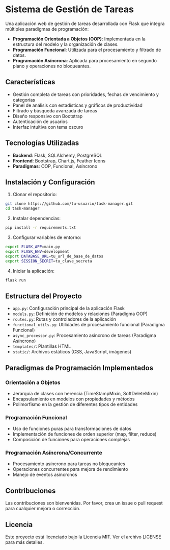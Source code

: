 # Sistema de Gestión de Tareas

Una aplicación web de gestión de tareas desarrollada con Flask que integra múltiples paradigmas de programación:
- **Programación Orientada a Objetos (OOP)**: Implementada en la estructura del modelo y la organización de clases.
- **Programación Funcional**: Utilizada para el procesamiento y filtrado de datos.
- **Programación Asíncrona**: Aplicada para procesamiento en segundo plano y operaciones no bloqueantes.

## Características

- Gestión completa de tareas con prioridades, fechas de vencimiento y categorías
- Panel de análisis con estadísticas y gráficos de productividad
- Filtrado y búsqueda avanzada de tareas
- Diseño responsivo con Bootstrap
- Autenticación de usuarios
- Interfaz intuitiva con tema oscuro

## Tecnologías Utilizadas

- **Backend**: Flask, SQLAlchemy, PostgreSQL
- **Frontend**: Bootstrap, Chart.js, Feather Icons
- **Paradigmas**: OOP, Funcional, Asíncrono

## Instalación y Configuración

1. Clonar el repositorio:
```bash
git clone https://github.com/tu-usuario/task-manager.git
cd task-manager
```

2. Instalar dependencias:
```bash
pip install -r requirements.txt
```

3. Configurar variables de entorno:
```bash
export FLASK_APP=main.py
export FLASK_ENV=development
export DATABASE_URL=tu_url_de_base_de_datos
export SESSION_SECRET=tu_clave_secreta
```

4. Iniciar la aplicación:
```bash
flask run
```

## Estructura del Proyecto

- `app.py`: Configuración principal de la aplicación Flask
- `models.py`: Definición de modelos y relaciones (Paradigma OOP)
- `routes.py`: Rutas y controladores de la aplicación
- `functional_utils.py`: Utilidades de procesamiento funcional (Paradigma Funcional)
- `async_processor.py`: Procesamiento asíncrono de tareas (Paradigma Asíncrono)
- `templates/`: Plantillas HTML
- `static/`: Archivos estáticos (CSS, JavaScript, imágenes)

## Paradigmas de Programación Implementados

### Orientación a Objetos
- Jerarquía de clases con herencia (TimeStampMixin, SoftDeleteMixin)
- Encapsulamiento en modelos con propiedades y métodos
- Polimorfismo en la gestión de diferentes tipos de entidades

### Programación Funcional
- Uso de funciones puras para transformaciones de datos
- Implementación de funciones de orden superior (map, filter, reduce)
- Composición de funciones para operaciones complejas

### Programación Asíncrona/Concurrente
- Procesamiento asíncrono para tareas no bloqueantes
- Operaciones concurrentes para mejora de rendimiento
- Manejo de eventos asíncronos

## Contribuciones

Las contribuciones son bienvenidas. Por favor, crea un issue o pull request para cualquier mejora o corrección.

## Licencia

Este proyecto está licenciado bajo la Licencia MIT. Ver el archivo LICENSE para más detalles.